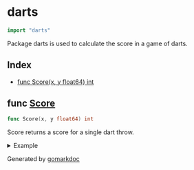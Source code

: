<!-- Code generated by gomarkdoc. DO NOT EDIT -->

# darts

```go
import "darts"
```

Package darts is used to calculate the score in a game of darts\.

## Index

- [func Score(x, y float64) int](<#func-score>)


## func [Score](<https://github.com/vpayno/exercism-workspace/blob/main/go/darts/darts.go#L9>)

```go
func Score(x, y float64) int
```

Score returns a score for a single dart throw\.

<details><summary>Example</summary>
<p>

```go
{
	fmt.Printf("score for (%d, %d): %d\n", 12, 12, Score(12, 12))
	fmt.Printf("score for (%d, %d): %d\n", 0, 0, Score(0, 0))
	fmt.Printf("score for (%d, %d): %d\n", 2, 2, Score(2, 2))
	fmt.Printf("score for (%d, %d): %d\n", 7, 7, Score(7, 7))

}
```

#### Output

```
score for (12, 12): 0
score for (0, 0): 10
score for (2, 2): 5
score for (7, 7): 1
```

</p>
</details>



Generated by [gomarkdoc](<https://github.com/princjef/gomarkdoc>)
